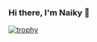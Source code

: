 ### Hi there, I'm Naiky 🖖

[![trophy](https://github-profile-trophy.vercel.app/?username=naikyding&theme=onedark)](https://github.com/naikyding/github-profile-trophy)
